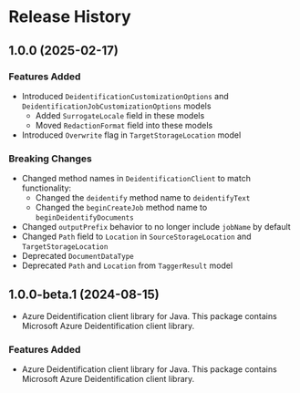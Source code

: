 # Release History

## 1.0.0 (2025-02-17)

### Features Added

- Introduced `DeidentificationCustomizationOptions` and `DeidentificationJobCustomizationOptions` models
    - Added `SurrogateLocale` field in these models
    - Moved `RedactionFormat` field into these models
- Introduced `Overwrite` flag in `TargetStorageLocation` model

### Breaking Changes

- Changed method names in `DeidentificationClient` to match functionality:
  - Changed the `deidentify` method name to `deidentifyText`
  - Changed the `beginCreateJob` method name to `beginDeidentifyDocuments`
- Changed `outputPrefix` behavior to no longer include `jobName` by default
- Changed `Path` field to `Location` in `SourceStorageLocation` and `TargetStorageLocation`
- Deprecated `DocumentDataType`
- Deprecated `Path` and `Location` from `TaggerResult` model

## 1.0.0-beta.1 (2024-08-15)

- Azure Deidentification client library for Java. This package contains Microsoft Azure Deidentification client library.

### Features Added

- Azure Deidentification client library for Java. This package contains Microsoft Azure Deidentification client library.
